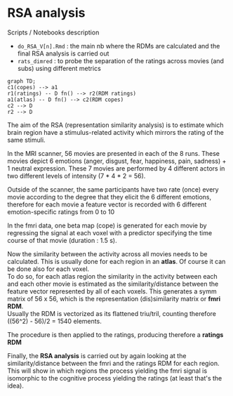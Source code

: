 # RSA analysis

Scripts / Notebooks description
- `do_RSA_V[n].Rmd` : the main nb where the RDMs are calculated and the final RSA analysis is carried out
- `rats_dimred` : to probe the separation of the ratings across movies (and subs) using different metrics


```mermaid
graph TD;
c1(copes) --> a1
r1(ratings) -- D fn() --> r2(RDM ratings)
a1(atlas) -- D fn() --> c2(RDM copes)
c2 --> D
r2 --> D
```

The aim of the RSA (representation similarity analysis) is to estimate which brain region have a stimulus-related activity which mirrors the rating of the same stimuli.

In the MRI scanner, 56 movies are presented in each of the 8 runs. These movies depict 6 emotions (anger, disgust, fear, happiness, pain, sadness) + 1 neutral expression. These 7 movies are performed by 4 different actors in two different levels of intensity (7 * 4 * 2 = 56).

Outside of the scanner, the same participants have two rate (once) every movie according to the degree that they elicit the 6 different emotions, therefore for each movie a feature vector is recorded with 6 different emotion-specific ratings from 0 to 10

In the fmri data, one beta map (cope) is generated for each movie by regressing the signal at each voxel with a predictor specifying the time course of that movie (duration : 1.5 s). 

Now the similarity between the activity across all movies needs to be calculated. This is usually done for each region in an **atlas**. Of course it can be done also for each voxel. \
To do so, for each atlas region the similarity in the activity between each and each other movie is estimated as the similarity/distance between the feature vector represented by all of each voxels. This generates a symm matrix of 56 x 56, which is the representation (dis)similarity matrix or **fmri RDM**. \
Usually the RDM is vectorized as its flattened triu/tril, counting therefore ((56^2) - 56)/2 = 1540 elements.

The procedure is then applied to the ratings, producing therefore a **ratings RDM**

Finally, the **RSA analysis** is carried out by again looking at the similarity/distance between the fmri and the ratings RDM for each region.\
This will show in which regions the process yielding the fmri signal is isomorphic to the cognitive process yielding the ratings (at least that's the idea).

